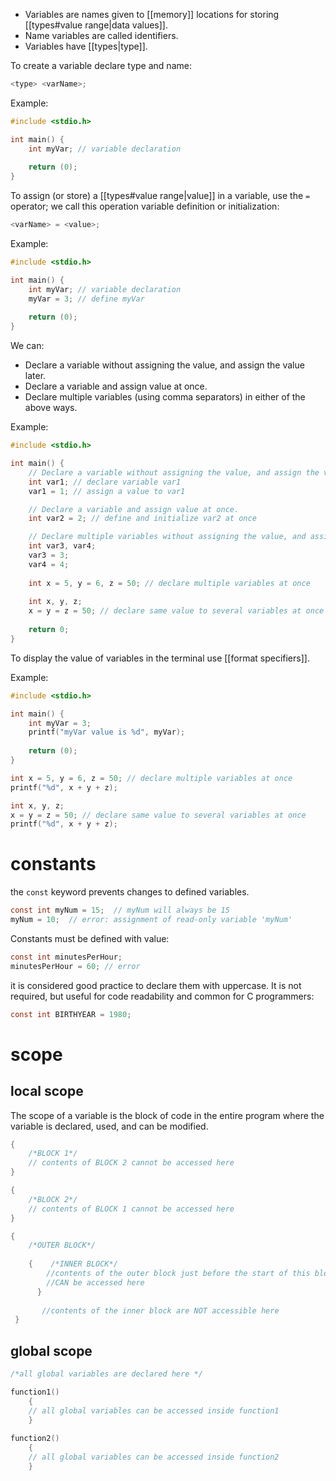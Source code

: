 - Variables are names given to [[memory]] locations for storing [[types#value range|data values]].
- Name variables are called identifiers.
- Variables have [[types|type]].

To create a variable declare type and name:

```C
<type> <varName>;
```

Example:

```C
#include <stdio.h>

int main() {
    int myVar; // variable declaration
    
    return (0);
}
```

To assign (or store) a [[types#value range|value]] in a variable, use the `=` operator; we call this operation variable definition or initialization:

```C
<varName> = <value>;
```

Example:

```C
#include <stdio.h>

int main() {
    int myVar; // variable declaration
    myVar = 3; // define myVar
    
    return (0);
}
```

We can:
- Declare a variable without assigning the value, and assign the value later.
- Declare a variable and assign value at once.
- Declare multiple variables (using comma separators) in either of the above ways.

Example:

```C
#include <stdio.h>

int main() {
	// Declare a variable without assigning the value, and assign the value later.
    int var1; // declare variable var1
    var1 = 1; // assign a value to var1

	// Declare a variable and assign value at once.
    int var2 = 2; // define and initialize var2 at once

	// Declare multiple variables without assigning the value, and assign the value later.
	int var3, var4;
	var3 = 3;
	var4 = 4;
	
	int x = 5, y = 6, z = 50; // declare multiple variables at once
	
	int x, y, z;
	x = y = z = 50; // declare same value to several variables at once
	
    return 0;
}
```

To display the value of variables in the terminal use [[format specifiers]].

Example:

```C
#include <stdio.h>

int main() {
    int myVar = 3;
    printf("myVar value is %d", myVar);
    
    return (0);
}
```

```c
int x = 5, y = 6, z = 50; // declare multiple variables at once
printf("%d", x + y + z);

int x, y, z;
x = y = z = 50; // declare same value to several variables at once
printf("%d", x + y + z);
```

# constants

the `const` keyword prevents changes to defined variables.

```c
const int myNum = 15;  // myNum will always be 15
myNum = 10;  // error: assignment of read-only variable 'myNum'
```

Constants must be defined with value:

```c
const int minutesPerHour;
minutesPerHour = 60; // error
```

it is considered good practice to declare them with uppercase. It is not required, but useful for code readability and common for C programmers:

```c
const int BIRTHYEAR = 1980;
```

# scope

## local scope

The scope of a variable is the block of code in the entire program where the variable is declared, used, and can be modified.

```c
{
	/*BLOCK 1*/
    // contents of BLOCK 2 cannot be accessed here
}

{
	/*BLOCK 2*/
    // contents of BLOCK 1 cannot be accessed here
}
```

```c
{
	/*OUTER BLOCK*/
    
	{    /*INNER BLOCK*/
        //contents of the outer block just before the start of this block
        //CAN be accessed here
      }
    
       //contents of the inner block are NOT accessible here
 }
```

## global scope

```c
/*all global variables are declared here */

function1()
	{
    // all global variables can be accessed inside function1
    }
    
function2()
	{
    // all global variables can be accessed inside function2
    }
```

